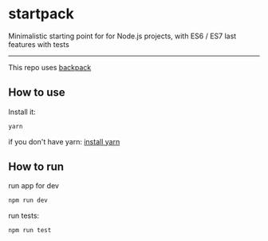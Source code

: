# startpack
Minimalistic starting point for for Node.js projects, with ES6 / ES7 last features with tests

----------

This repo uses [backpack](https://github.com/palmerhq/backpack)

## How to use

Install it:
```bash
yarn
```
if you don't have yarn: [install yarn](https://yarnpkg.com/en/docs/install)


## How to run
run app for dev
```bash
npm run dev
```

run tests:
```bash
npm run test
```
